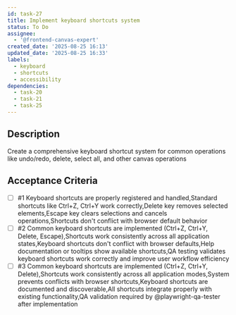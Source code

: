 ```yaml
---
id: task-27
title: Implement keyboard shortcuts system
status: To Do
assignee:
  - '@frontend-canvas-expert'
created_date: '2025-08-25 16:13'
updated_date: '2025-08-25 16:33'
labels:
  - keyboard
  - shortcuts
  - accessibility
dependencies:
  - task-20
  - task-21
  - task-25
---
```


## Description

Create a comprehensive keyboard shortcut system for common operations like
undo/redo, delete, select all, and other canvas operations

## Acceptance Criteria

<!-- AC:BEGIN -->

- [ ] #1 Keyboard shortcuts are properly registered and handled,Standard
      shortcuts like Ctrl+Z, Ctrl+Y work correctly,Delete key removes selected
      elements,Escape key clears selections and cancels operations,Shortcuts
      don't conflict with browser default behavior
- [ ] #2 Common keyboard shortcuts are implemented (Ctrl+Z, Ctrl+Y, Delete,
      Escape),Shortcuts work consistently across all application states,Keyboard
      shortcuts don't conflict with browser defaults,Help documentation or
      tooltips show available shortcuts,QA testing validates keyboard shortcuts
      work correctly and improve user workflow efficiency
- [ ] #3 Common keyboard shortcuts are implemented (Ctrl+Z, Ctrl+Y,
    Delete),Shortcuts work consistently across all application modes,System
    prevents conflicts with browser shortcuts,Keyboard shortcuts are documented
    and discoverable,All shortcuts integrate properly with existing
    functionality,QA validation required by @playwright-qa-tester after
    implementation
<!-- AC:END -->

